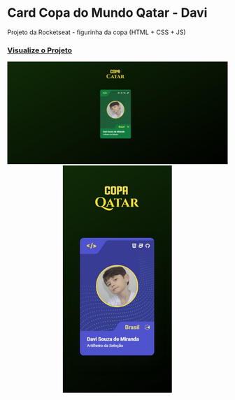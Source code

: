 # Card Copa do Mundo Qatar - Davi
Projeto da Rocketseat - figurinha da copa (HTML + CSS + JS)

### [Visualize o Projeto](https://card-copa-catar-davi.vercel.app/)


<p align="center">
  <img src = "https://github.com/patyfil/Card-Copa-Catar-Davi/blob/main/assets/figurinha%20catar%20davi%20-%20Desktop.jpg" width="650" alt="template pc">  
    <br />
    <img src = "https://github.com/patyfil/Card-Copa-Catar-Davi/blob/main/assets/figurinha%20catar%20davi%20-%20Mobile.jpg" width="250" alt="template mobile">  
   
</p>
